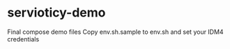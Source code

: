 # servioticy-demo
Final compose demo files
Copy env.sh.sample to env.sh and set your IDM4 credentials
